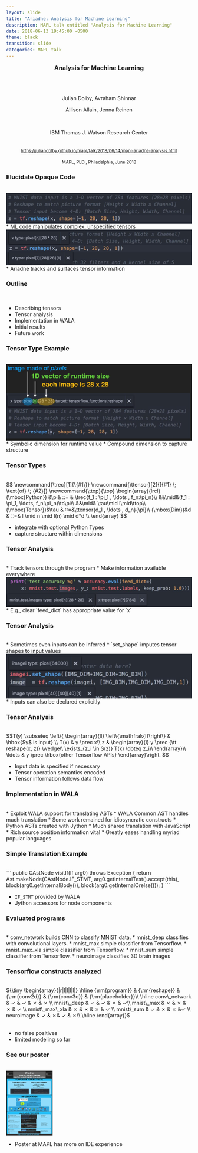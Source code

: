 ```yaml
---
layout: slide
title: "Ariadne: Analysis for Machine Learning"
description: MAPL talk entitled "Analysis for Machine Learning"
date: 2018-06-13 19:45:00 -0500
theme: black
transition: slide
categories: MAPL talk
---
```


<section style="text-align: center;">
<h3 style="margin-top: 0;">Analysis for Machine Learning</h3>
<br />
<br />
<p>Julian Dolby, Avraham Shinnar</p>
<p>Allison Allain, Jenna Reinen</p>
<br />
<p>IBM Thomas J. Watson Research Center</p>
<br />
<a href="https://juliandolby.github.io/mapl/talk/2018/06/14/mapl-ariadne-analysis.html"><small>https://juliandolby.github.io/mapl/talk/2018/06/14/mapl-ariadne-analysis.html</small></a>
<p><small>MAPL, PLDI, Philadelphia, June 2018</small></p>
</section>

<section>
<h3>Elucidate Opaque Code</h3>
<br />
<img class="plain" src="/images/before.jpg" border="0" align="center"/>
<div markdown="1">
* ML code manipulates complex, unspecified tensors
</div>
<img class="plain" src="/images/after.jpg" border="0" align="center"/>
<div markdown="1">
* Ariadne tracks and surfaces tensor information
</div>
</section>

<section markdown="1">
<h3>Outline</h3>
<br />

* Describing tensors
* Tensor analysis
* Implementation in WALA
* Initial results
* Future work

</section>

<section markdown="1">
<h3>Tensor Type Example</h3>
<br />
<img class="plain" src="/images/tensortype.jpg" border="0" align="center"/>
* Symbolic dimension for runtime value
* Compound dimension to capture structure
</section>

<section markdown="1">
<h3>Tensor Types</h3>
<br>
$$
\newcommand{\trec}[1]{\{#1\}}
\newcommand{\ttensor}[2]{[{#1} \; \text{of} \; {#2}]}
\newcommand{\ttop}{\top}
    \begin{array}{lrcl}
      (\mbox{Python})
      &\pi& ::= & \trec{f_1 : \pi_1 , \ldots , f_n:\pi_n}\\
      &&\mid&(f_1 : \pi_1, \ldots, f_n:\pi_n)\to\pi\\
      &&\mid& \tau\mid l\mid\ttop\\
      (\mbox{Tensor})&\tau & ::=&\ttensor{d_1 , \ldots , d_n}{\pi}\\
      (\mbox{Dim})&d & ::=& l \mid n \mid l(n) \mid d*d \\
    \end{array}
$$

<br>

* integrate with optional Python Types
* capture structure within dimensions
</section>

<section markdown="1">
<h3>Tensor Analysis</h3>
<br />
* Track tensors through the program
* Make information available everywhere
<img class="plain" src="/images/feeddict.jpg" border="0" align="center"/>
* E.g., clear `feed_dict` has appropriate value for `x`
<br />

</section>

<section markdown="1">
<h3>Tensor Analysis</h3>
<br />
* Sometimes even inputs can be inferred
* `set_shape` imputes tensor shapes to input values
<img class="plain" src="/images/setshape.jpg" border="0" align="center"/>
* Inputs can also be declared explicitly
</section>

<section markdown="1" style="align: center;">
<h3>Tensor Analysis</h3>
<br />
$$T(y) \subseteq \left\{
\begin{array}{ll}
\left\{\mathfrak{I}\right\} & \hbox{$y$ is input} \\
T(x) & y \prec x\\
z & \begin{array}{l}
y \prec {\tt reshape(x, z)} \wedge\\
\exists_{z_i \in S(z)} T(x) \doteq z_i\\
\end{array}\\
\ldots & y \prec \hbox{other Tensorflow APIs}
\end{array}\right. $$

* Input data is specified if necessary
* Tensor operation semantics encoded
* Tensor information follows data flow

</section>

<section markdown="1">
<h3>Implementation in WALA</h3>
<br />
* Exploit WALA support for translating ASTs
* WALA Common AST handles much translation
* Some work remained for idiosyncratic constructs
* Python ASTs created with Jython
* Much shared translation with JavaScript
* Rich source position information vital
* Greatly eases handling myriad popular languages
<br />
</section>

<section markdown="1">
<h3>Simple Translation Example</h3>
<br />
```
public CAstNode visitIf(If arg0) throws Exception {
  return Ast.makeNode(CAstNode.IF_STMT,
    arg0.getInternalTest().accept(this),
    block(arg0.getInternalBody()),
    block(arg0.getInternalOrelse()));
}
```
<br />

* `IF_STMT` provided by WALA
* Jython accessors for node components

</section>

<section markdown="1">
<h3>Evaluated programs</h3>
<br />
* conv_network builds CNN to classify MNIST data.
* mnist_deep classifies with convolutional layers.
* mnist_max simple classifier from Tensorflow.
* mnist_max_xla simple classifier from Tensorflow.
* mnist_sum simple classifier from Tensorflow.
* neuroimage classifies 3D brain images
</section>

<section style="align: center;">
<h3>Tensorflow constructs analyzed</h3>
<br />
${\tiny \begin{array}{|r|l|l|l|l|} \hline
{\rm{program}} & {\rm{reshape}} & {\rm{conv2d}} & {\rm{conv3d}} & {\rm{placeholder}}\\ \hline
conv\_network & &#x2713; & &#x2713; & &#x2717; & &#x2717; \\
mnist\_deep & &#x2713; & &#x2713; & &#x2717; & &#x2713;\\
mnist\_max & &#x2717; & &#x2717; & &#x2717; & &#x2713; \\
mnist\_max\_xla & &#x2717; & &#x2717; & &#x2717; & &#x2713; \\
mnist\_sum & &#x2713; & &#x2717; & &#x2717; &&#x2713; \\
neuroimage & &#x2713; & &#x2717;& &#x2713; & &#x2717;\\ \hline
\end{array}}$
<br />
<br />
<UL>
<LI>no false positives</LI>
<LI>limited modeling so far</LI>
</UL>
</section>

<section markdown="1">
<h3>See our poster</h3>
<br />

<img class="plain" src="/images/maplposter.jpg" width="25%" height="25%" border="0" align="center"/>
<br />

* Poster at MAPL has more on IDE experience

</section>